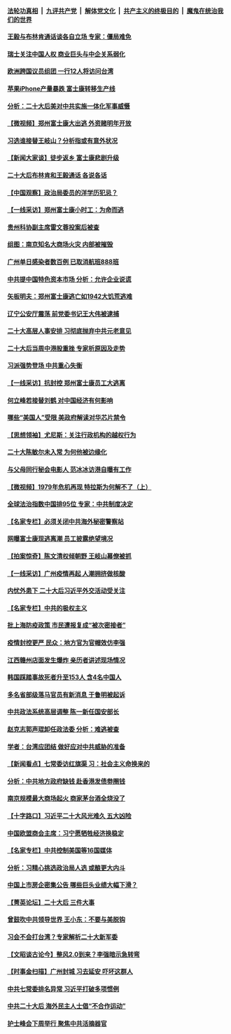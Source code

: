####  [法轮功真相](../../../../basic/blob/master/README.md?t=11010202) &nbsp;|&nbsp; [九评共产党](../../../../9ping.md/blob/master/README.md?t=11010202) &nbsp;|&nbsp; [解体党文化](../../../../jtdwh.md/blob/master/README.md?t=11010202)  &nbsp;|&nbsp; [共产主义的终极目的](../../../../gczydzjmd.md/blob/master/README.md?t=11010202) &nbsp;|&nbsp; [魔鬼在统治我们的世界](../../../../mgztzwmdsj.md/blob/master/README.md?t=11010202) 

#### [王毅与布林肯通话谈各自立场 专家：僵局难免](../pages/nsc413/n13856572.md?t=11010202) 

#### [瑞士关注中国人权 商业巨头与中企关系弱化](../pages/nsc413/n13856210.md?t=11010202) 

#### [欧洲跨国议员组团 一行12人将访问台湾](../pages/nsc413/n13856486.md?t=11010202) 

#### [苹果iPhone产量暴跌 富士康转移生产线](../pages/nsc413/n13856463.md?t=11010202) 

#### [分析：二十大后美对中共实施一体化军事威慑](../pages/nsc413/n13856552.md?t=11010202) 

#### [【微视频】郑州富士康大出逃 外资赌明年开放](../pages/nsc413/n13856446.md?t=11010202) 

#### [习选谁接替王岐山？分析指或有意外状况](../pages/nsc413/n13856386.md?t=11010202) 

#### [【新闻大家谈】徒步返乡 富士康悲剧升级](../pages/nsc413/n13856513.md?t=11010202) 

#### [二十大后布林肯和王毅通话 各说各话](../pages/nsc413/n13856526.md?t=11010202) 

#### [【中国观察】政治局委员的洋学历犯忌？](../pages/nsc413/n13856118.md?t=11010202) 

#### [【一线采访】郑州富士康小时工：为命而逃](../pages/nsc413/n13856200.md?t=11010202) 

#### [贵州科协副主席雷文蓉投案后被查](../pages/nsc413/n13856367.md?t=11010202) 

#### [组图：南京知名大商场火灾 内部被摧毁](../pages/nsc413/n13856156.md?t=11010202) 

#### [广州单日感染者数百例 已取消航班888班](../pages/nsc413/n13856274.md?t=11010202) 

#### [中共提中国特色资本市场 分析：允许企业说谎](../pages/nsc413/n13856249.md?t=11010202) 

#### [矢板明夫：郑州富士康逃亡如1942大饥荒逃难](../pages/nsc413/n13856181.md?t=11010202) 


#### [辽宁公安厅震荡 前党委书记王大伟被逮捕](../pages/nsc413/n13856078.md?t=11010202) 

#### [二十大高层人事安排 习彻底抛弃中共元老意见](../pages/nsc413/n13855700.md?t=11010202) 

#### [二十大后当周中港股重挫 专家析原因及走势](../pages/nsc413/n13855972.md?t=11010202) 

#### [习派强势登场 中共重心失衡](../pages/nsc413/n13855690.md?t=11010202) 

#### [【一线采访】抗封控 郑州富士康员工大逃离](../pages/nsc413/n13855945.md?t=11010202) 

#### [何立峰若接替刘鹤 对中国经济有何影响](../pages/nsc413/n13855973.md?t=11010202) 

#### [哪些“美国人”受限 美政府解读对华芯片禁令](../pages/nsc413/n13855991.md?t=11010202) 

#### [【思想领袖】尤尼斯：关注行政机构的越权行为](../pages/nsc413/n13841013.md?t=11010202) 

#### [二十大陈敏尔未入常 为何他被边缘化](../pages/nsc413/n13855944.md?t=11010202) 

#### [与父母同行秘会电影人 范冰冰访港自曝有工作](../pages/nsc413/n13855876.md?t=11010202) 

#### [【微视频】1979年危机再现 特拉斯为何解不了（上）](../pages/nsc413/n13855812.md?t=11010202) 

#### [全球法治指数中国排95位 专家：中共制度决定](../pages/nsc413/n13855901.md?t=11010202) 

#### [【名家专栏】必须关闭中共海外秘密警察站](../pages/nsc413/n13855790.md?t=11010202) 

#### [网曝富士康现逃离潮 员工披露绝望境况](../pages/nsc413/n13855878.md?t=11010202) 

#### [【拍案惊奇】陈文清权倾朝野 王岐山幕僚被抓](../pages/nsc413/n13855776.md?t=11010202) 

#### [【一线采访】广州疫情再起 人潮拥挤做核酸](../pages/nsc413/n13855849.md?t=11010202) 

#### [内忧外患下 二十大后习近平外交活动受关注](../pages/nsc413/n13855841.md?t=11010202) 

#### [【名家专栏】中共的极权主义](../pages/nsc413/n13855784.md?t=11010202) 

#### [批上海防疫政策 市民遭报复成“被次密接者”](../pages/nsc413/n13855732.md?t=11010202) 

#### [疫情封控更严 民众：地方官为官帽效仿李强](../pages/nsc413/n13855785.md?t=11010202) 

#### [江西赣州店面发生爆炸 亲历者讲述现场情况](../pages/nsc413/n13855742.md?t=11010202) 

#### [韩国踩踏事故死者升至153人 含4名中国人](../pages/nsc413/n13855743.md?t=11010202) 

#### [多名省部级落马官员有新消息 于鲁明被起诉](../pages/nsc413/n13855737.md?t=11010202) 

#### [中共政法系统高层调整 陈一新任国安部长](../pages/nsc413/n13855686.md?t=11010202) 

#### [赵克志郭声琨卸任政法委 分析：难逃被查](../pages/nsc413/n13855676.md?t=11010202) 

#### [学者：台湾应团结 做好应对中共威胁的准备](../pages/nsc413/n13855630.md?t=11010202) 

#### [【新闻看点】七常委访红旗渠 习：社会主义命换来的](../pages/nsc413/n13855503.md?t=11010202) 

#### [分析：中共地方政府缺钱 赴香港发债劵圈钱](../pages/nsc413/n13855612.md?t=11010202) 


#### [南京规模最大商场起火 商家茅台酒全烧没了](../pages/nsc413/n13855540.md?t=11010202) 

#### [【十字路口】习近平二十大风光难久 五大凶险](../pages/nsc413/n13855330.md?t=11010202) 

#### [中国欧盟商会主席：习宁愿牺牲经济换稳定](../pages/nsc413/n13855497.md?t=11010202) 

#### [【名家专栏】中共控制美国等16国媒体](../pages/nsc413/n13855348.md?t=11010202) 

#### [分析：习精心挑选政治局人选 或酿更大内斗](../pages/nsc413/n13855501.md?t=11010202) 

#### [中国上市房企密集公告 哪些巨头业绩大幅下滑？](../pages/nsc413/n13855504.md?t=11010202) 

#### [【菁英论坛】二十大后 三件大事](../pages/nsc413/n13855500.md?t=11010202) 

#### [曾鼓吹中共领导世界 王小东：不要与美脱钩](../pages/nsc413/n13855237.md?t=11010202) 

#### [习会不会打台湾？专家解析二十大新军委](../pages/nsc413/n13855095.md?t=11010202) 

#### [【文昭谈古论今】整风2.0到来？李强暗示急转弯](../pages/nsc413/n13855369.md?t=11010202) 

#### [【时事金扫描】广州封城 习去延安 吓坏这群人](../pages/nsc413/n13855036.md?t=11010202) 

#### [中共七常委排名异常 习近平打破多项惯例](../pages/nsc413/n13855298.md?t=11010202) 

#### [中共二十大后 海外民主人士倡“不合作运动”](../pages/nsc413/n13855429.md?t=11010202) 

#### [护士峰会下周举行 聚焦中共活摘器官](../pages/nsc413/n13855418.md?t=11010202) 

